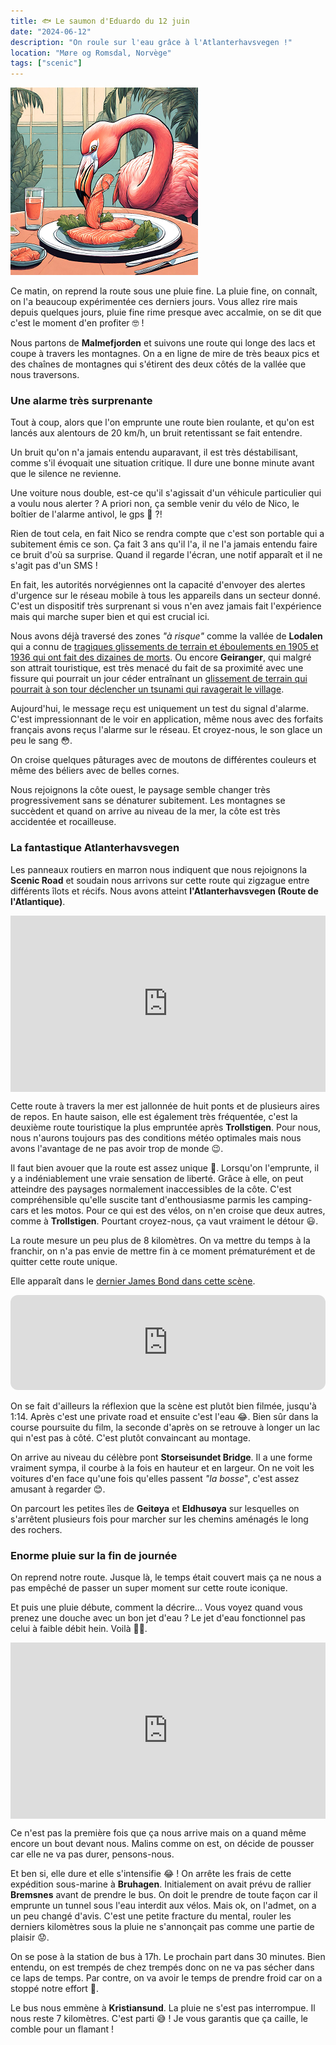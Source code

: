 ```yaml
---
title: 🐟 Le saumon d'Eduardo du 12 juin
date: "2024-06-12"
description: "On roule sur l'eau grâce à l'Atlanterhavsvegen !"
location: "Møre og Romsdal, Norvège"
tags: ["scenic"]
---
```


![Saumon d'Eduardo](../saumon_eduardo.png)

Ce matin, on reprend la route sous une pluie fine. La pluie fine, on connaît, on l'a beaucoup expérimentée ces derniers jours. Vous allez rire mais depuis quelques jours, pluie fine rime presque avec accalmie, on se dit que c'est le moment d'en profiter 🤓 !

Nous partons de **Malmefjorden** et suivons une route qui longe des lacs et coupe à travers les montagnes. On a en ligne de mire de très beaux pics et des chaînes de montagnes qui s'étirent des deux côtés de la vallée que nous traversons.

### Une alarme très surprenante

Tout à coup, alors que l'on emprunte une route bien roulante, et qu'on est lancés aux alentours de 20 km/h, un bruit retentissant se fait entendre. 

Un bruit qu'on n'a jamais entendu auparavant, il est très déstabilisant, comme s'il évoquait une situation critique. Il dure une bonne minute avant que le silence ne revienne.

Une voiture nous double, est-ce qu'il s'agissait d'un véhicule particulier qui a voulu nous alerter ? A priori non, ça semble venir du vélo de Nico, le boîtier de l'alarme antivol, le gps 🤔 ?!

Rien de tout cela, en fait Nico se rendra compte que c'est son portable qui a subitement émis ce son. Ça fait 3 ans qu'il l'a, il ne l'a jamais entendu faire ce bruit d'où sa surprise. Quand il regarde l'écran, une notif apparaît et il ne s'agit pas d'un SMS !

En fait, les autorités norvégiennes ont la capacité d'envoyer des alertes d'urgence sur le réseau mobile à tous les appareils dans un secteur donné. C'est un dispositif très surprenant si vous n'en avez jamais fait l'expérience mais qui marche super bien et qui est crucial ici.

Nous avons déjà traversé des zones *"à risque"* comme la vallée de **Lodalen** qui a connu de [tragiques glissements de terrain et éboulements en 1905 et 1936 qui ont fait des dizaines de morts](https://www.lifeinnorway.net/lovatnet-the-beauty-spot-with-a-tragic-history/). Ou encore **Geiranger**, qui malgré son attrait touristique, est très menacé du fait de sa proximité avec une fissure qui pourrait un jour céder entraînant un [glissement de terrain qui pourrait à son tour déclencher un tsunami qui ravagerait le village](https://www.nationalgeographic.fr/environnement/catatrophe-naturelle-un-tsunami-vague-de-100-metres-de-haut-devrait-engloutir-ce-paisible-village-norvegien).

Aujourd'hui, le message reçu est uniquement un test du signal d'alarme. C'est impressionnant de le voir en application, même nous avec des forfaits français avons reçus l'alarme sur le réseau. Et croyez-nous, le son glace un peu le sang 😳. 

On croise quelques pâturages avec de moutons de différentes couleurs et même des béliers avec de belles cornes.

Nous rejoignons la côte ouest, le paysage semble changer très progressivement sans se dénaturer subitement. Les montagnes se succèdent et quand on arrive au niveau de la mer, la côte est très accidentée et rocailleuse.

### La fantastique Atlanterhavsvegen

Les panneaux routiers en marron nous indiquent que nous rejoignons la **Scenic Road** et soudain nous arrivons sur cette route qui zigzague entre différents îlots et récifs. Nous avons atteint **l'Atlanterhavsvegen (Route de l'Atlantique)**.

<div style="width: 100%; height: 0; position: relative; padding-bottom: 56%;"><iframe src="https://giphy.com/embed/b8RfbQFaOs1rO10ren" style="top: 0; left: 0; width: 100%; height: 100%; position: absolute; border: 0;" allowfullscreen scrolling="no" allow="encrypted-media;" class="giphy-embed"></iframe></div>

Cette route à travers la mer est jallonnée de huit ponts et de plusieurs aires de repos. En haute saison, elle est également très fréquentée, c'est la deuxième route touristique la plus empruntée après **Trollstigen**. Pour nous, nous n'aurons toujours pas des conditions météo optimales mais nous avons l'avantage de ne pas avoir trop de monde 😉.

Il faut bien avouer que la route est assez unique 🌉. Lorsqu'on l'emprunte, il y a indéniablement une vraie sensation de liberté. Grâce à elle, on peut atteindre des paysages normalement inaccessibles de la côte. C'est compréhensible qu'elle suscite tant d'enthousiasme parmis les camping-cars et les motos. Pour ce qui est des vélos, on n'en croise que deux autres, comme à **Trollstigen**. Pourtant croyez-nous, ça vaut vraiment le détour 😃.

La route mesure un peu plus de 8 kilomètres. On va mettre du temps à la franchir, on n'a pas envie de mettre fin à ce moment prématurément et de quitter cette route unique.

Elle apparaît dans le [dernier James Bond dans cette scène](https://youtu.be/12dH7g39kHE?si=vbnE-38sbb7MhrwG).

<iframe style="border-radius:12px" src="https://open.spotify.com/embed/track/19LTCwCTXO2ZTCYRcQNO3K?utm_source=generator" width="100%" height="152" frameBorder="0" allow="autoplay; clipboard-write; encrypted-media; picture-in-picture" loading="lazy"></iframe>

On se fait d'ailleurs la réflexion que la scène est plutôt bien filmée, jusqu'à 1:14. Après c'est une private road et ensuite c'est l'eau 😂. Bien sûr dans la course poursuite du film, la seconde d'après on se retrouve à longer un lac qui n'est pas à côté. C'est plutôt convaincant au montage.

On arrive au niveau du célèbre pont **Storseisundet Bridge**. Il a une forme vraiment sympa, il courbe à la fois en hauteur et en largeur. On ne voit les voitures d'en face qu'une fois qu'elles passent *"la bosse*", c'est assez amusant à regarder 😊.

On parcourt les petites îles de **Geitøya** et **Eldhusøya** sur lesquelles on s'arrêtent plusieurs fois pour marcher sur les chemins aménagés le long des rochers.

### Enorme pluie sur la fin de journée 

On reprend notre route. Jusque là, le temps était couvert mais ça ne nous a pas empêché de passer un super moment sur cette route iconique. 

Et puis une pluie débute, comment la décrire... Vous voyez quand vous prenez une douche avec un bon jet d'eau ? Le jet d'eau fonctionnel pas celui à faible débit hein. Voilà 🚿😅. 

<div style="width: 100%; height: 0; position: relative; padding-bottom: 56%;"><iframe src="https://giphy.com/embed/RR4l7LBradoTcbQljJ
" style="top: 0; left: 0; width: 100%; height: 100%; position: absolute; border: 0;" allowfullscreen scrolling="no" allow="encrypted-media;" class="giphy-embed"></iframe></div>

Ce n'est pas la première fois que ça nous arrive mais on a quand même encore un bout devant nous. Malins comme on est, on décide de pousser car elle ne va pas durer, pensons-nous. 

Et ben si, elle dure et elle s'intensifie 😂 ! On arrête les frais de cette expédition sous-marine à **Bruhagen**. Initialement on avait prévu de rallier **Bremsnes** avant de prendre le bus. On doit le prendre de toute façon car il emprunte un tunnel sous l'eau interdit aux vélos. Mais ok, on l'admet, on a un peu changé d'avis. C'est une petite fracture du mental, rouler les derniers kilomètres sous la pluie ne s'annonçait pas comme une partie de plaisir 😟.

On se pose à la station de bus à 17h. Le prochain part dans 30 minutes. Bien entendu, on est trempés de chez trempés donc on ne va pas sécher dans ce laps de temps. Par contre, on va avoir le temps de prendre froid car on a stoppé notre effort 😬.

Le bus nous emmène à **Kristiansund**. La pluie ne s'est pas interrompue. Il nous reste 7 kilomètres. C'est parti 😅 ! Je vous garantis que ça caille, le comble pour un flamant !
 